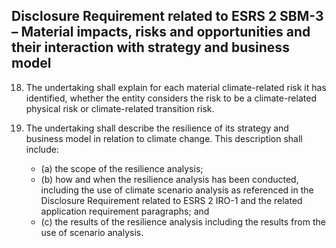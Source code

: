 ## Disclosure Requirement related to ESRS 2 SBM-3 – Material impacts, risks and opportunities and their interaction with strategy and business model

18. The undertaking shall explain for each material climate-related risk it has identified, whether the entity considers the risk to be a climate-related physical risk or climate-related transition risk.

19. The undertaking shall describe the resilience of its strategy and business model in relation to climate change. This description shall include:

	- (a) the scope of the resilience analysis;
	- (b) how and when the resilience analysis has been conducted, including the use of climate scenario analysis as referenced in the Disclosure Requirement related to ESRS 2 IRO-1 and the related application requirement paragraphs; and
	- (c) the results of the resilience analysis including the results from the use of scenario analysis. 
